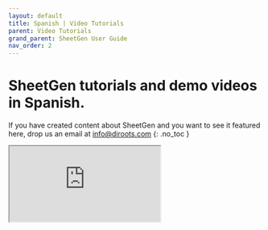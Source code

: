 ```yaml
---
layout: default
title: Spanish | Video Tutorials
parent: Video Tutorials
grand_parent: SheetGen User Guide
nav_order: 2
---
```


# SheetGen tutorials and demo videos in Spanish.
If you have created content about SheetGen and you want to see it featured here, drop us an email at info@diroots.com
{: .no_toc }

 <div class="di-iframe-container">
  <iframe
  title="SheetGen | C06-Diroots-SheetGen"
  class="di-responsive-iframe" 
  src="https://www.youtube.com/embed/Rdc_WISFTaE">
  </iframe>
</div>